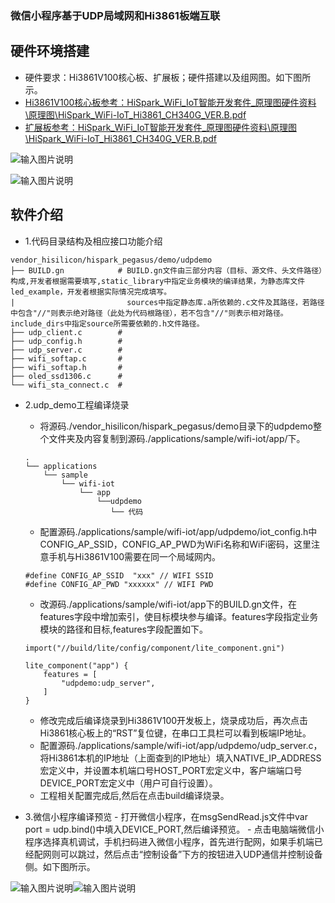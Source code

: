 ### 微信小程序基于UDP局域网和Hi3861板端互联

## 硬件环境搭建
-    硬件要求：Hi3861V100核心板、扩展板；硬件搭建以及组网图。如下图所示。
-    [Hi3861V100核心板参考：HiSpark_WiFi_IoT智能开发套件_原理图硬件资料\原理图\HiSpark_WiFi-IoT_Hi3861_CH340G_VER.B.pdf](http://gitee.com/hihope_iot/embedded-race-hisilicon-track-2022/blob/master/%E7%A1%AC%E4%BB%B6%E8%B5%84%E6%96%99/HiSpark_WiFi_IoT%E6%99%BA%E8%83%BD%E5%AE%B6%E5%B1%85%E5%BC%80%E5%8F%91%E5%A5%97%E4%BB%B6_%E5%8E%9F%E7%90%86%E5%9B%BE.rar)
-    [扩展板参考：HiSpark_WiFi_IoT智能开发套件_原理图硬件资料\原理图\HiSpark_WiFi-IoT_Hi3861_CH340G_VER.B.pdf](http://gitee.com/hihope_iot/embedded-race-hisilicon-track-2022/blob/master/%E7%A1%AC%E4%BB%B6%E8%B5%84%E6%96%99/HiSpark_WiFi_IoT%E6%99%BA%E8%83%BD%E5%AE%B6%E5%B1%85%E5%BC%80%E5%8F%91%E5%A5%97%E4%BB%B6_%E5%8E%9F%E7%90%86%E5%9B%BE.rar)

![输入图片说明](https://gitee.com/asd1122/tupian/raw/master/%E5%9B%BE%E7%89%87/260.jpg)

![输入图片说明](https://gitee.com/asd1122/tupian/raw/master/%E5%9B%BE%E7%89%87/252.jpg)

## 软件介绍

-   1.代码目录结构及相应接口功能介绍
```
vendor_hisilicon/hispark_pegasus/demo/udpdemo
├── BUILD.gn            # BUILD.gn文件由三部分内容（目标、源文件、头文件路径）构成,开发者根据需要填写,static_library中指定业务模块的编译结果，为静态库文件led_example，开发者根据实际情况完成填写。
|                         sources中指定静态库.a所依赖的.c文件及其路径，若路径中包含"//"则表示绝对路径（此处为代码根路径），若不包含"//"则表示相对路径。include_dirs中指定source所需要依赖的.h文件路径。
├── udp_client.c        #
├── udp_config.h        # 
├── udp_server.c        # 
├── wifi_softap.c       # 
├── wifi_softap.h       # 
├── oled_ssd1306.c      # 
└── wifi_sta_connect.c  # 
```
-   2.udp_demo工程编译烧录
    -   将源码./vendor_hisilicon/hispark_pegasus/demo目录下的udpdemo整个文件夹及内容复制到源码./applications/sample/wifi-iot/app/下。
    ```
    .
    └── applications
        └── sample
            └── wifi-iot
                └── app
                    └──udpdemo
                       └── 代码   
    ```

    -   配置源码./applications/sample/wifi-iot/app/udpdemo/iot_config.h中CONFIG_AP_SSID，CONFIG_AP_PWD为WiFi名称和WiFi密码，这里注意手机与Hi3861V100需要在同一个局域网内。
    ```
    #define CONFIG_AP_SSID  "xxx" // WIFI SSID
    #define CONFIG_AP_PWD "xxxxxx" // WIFI PWD
    ```

    -    改源码./applications/sample/wifi-iot/app下的BUILD.gn文件，在features字段中增加索引，使目标模块参与编译。features字段指定业务模块的路径和目标,features字段配置如下。
    ```
    import("//build/lite/config/component/lite_component.gni")
    
    lite_component("app") {
        features = [
            "udpdemo:udp_server",
        ]
    }
    ```

    -    修改完成后编译烧录到Hi3861V100开发板上，烧录成功后，再次点击Hi3861核心板上的“RST”复位键，在串口工具栏可以看到板端IP地址。
    -    配置源码./applications/sample/wifi-iot/app/udpdemo/udp_server.c，将Hi3861本机的IP地址（上面查到的IP地址）填入NATIVE_IP_ADDRESS宏定义中，并设置本机端口号HOST_PORT宏定义中，客户端端口号DEVICE_PORT宏定义中（用户可自行设置）。
    -    工程相关配置完成后,然后在点击build编译烧录。
-    3.微信小程序编译预览
    -    打开微信小程序，在msgSendRead.js文件中var port = udp.bind()中填入DEVICE_PORT,然后编译预览。
    -    点击电脑端微信小程序选择真机调试，手机扫码进入微信小程序，首先进行配网，如果手机端已经配网则可以跳过，然后点击“控制设备”下方的按钮进入UDP通信并控制设备侧。如下图所示。

   ![输入图片说明](https://gitee.com/asd1122/tupian/raw/master/%E5%9B%BE%E7%89%87/250.jpg)![输入图片说明](https://gitee.com/asd1122/tupian/raw/master/%E5%9B%BE%E7%89%87/251.jpg)
